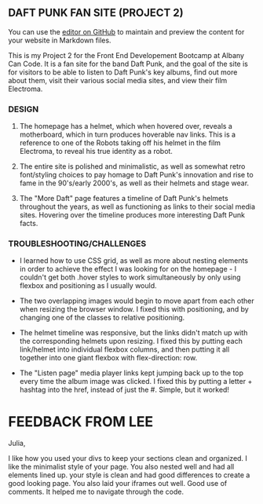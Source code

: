 ## DAFT PUNK FAN SITE (PROJECT 2)

You can use the [editor on GitHub](https://github.com/omelkoj/JuliaOmelkoPortfolio/edit/main/README.md) to maintain and preview the content for your website in Markdown files.

This is my Project 2 for the Front End Developement Bootcamp at Albany Can Code. It is a fan site for the band Daft Punk, and the goal of the site is for visitors
to be able to listen to Daft Punk's key albums, find out more about them, visit their various social media sites, and view their film Electroma. 

### DESIGN

1. The homepage has a helmet, which when hovered over, reveals a motherboard, which in turn produces hoverable nav links. This is a reference to one of the Robots taking off his helmet in the film Electroma, to reveal his true identity as a robot.

2. The entire site is polished and minimalistic, as well as somewhat retro font/styling choices to pay homage to Daft Punk's innovation and rise to fame in the 90's/early 2000's, as well as their helmets and stage wear.

3. The "More Daft" page features a timeline of Daft Punk's helmets throughout the years, as well as functioning as links to their social media sites. Hovering over the timeline produces more interesting Daft Punk facts.


### TROUBLESHOOTING/CHALLENGES

- I learned how to use CSS grid, as well as more about nesting elements in order to achieve the effect I was looking for on the homepage - I couldn't get both .hover styles to work simultaneously by only using flexbox and positioning as I usually would.

- The two overlapping images would begin to move apart from each other when resizing the browser window. I fixed this with positioning, and by changing one of the classes to relative positioning.

- The helmet timeline was responsive, but the links didn't match up with the corresponding helmets upon resizing. I fixed this by putting each link/helmet into individual flexbox columns, and then putting it all together into one giant flexbox with flex-direction: row.

- The "Listen page" media player links kept jumping back up to the top every time the album image was clicked. I fixed this by putting a letter + hashtag into the href, instead of just the #. Simple, but it worked!

# FEEDBACK FROM LEE

Julia,

I like how you used your divs to keep your sections clean and organized. I like the minimalist style of your page. You also nested well and had all elements lined up. your style is clean and had good differences to create a good looking page. You also laid your iframes out well. Good use of comments. It helped me to navigate through the code. 
